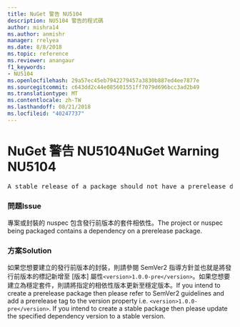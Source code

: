 ```yaml
---
title: NuGet 警告 NU5104
description: NU5104 警告的程式碼
author: mishra14
ms.author: anmishr
manager: rrelyea
ms.date: 8/8/2018
ms.topic: reference
ms.reviewer: anangaur
f1_keywords:
- NU5104
ms.openlocfilehash: 29a57ec45eb7942279457a3830b887ed4ee7877e
ms.sourcegitcommit: c643dd2c44e085601551ff7079d696bcc3ad2b49
ms.translationtype: MT
ms.contentlocale: zh-TW
ms.lasthandoff: 08/21/2018
ms.locfileid: "40247737"
---
```

# <a name="nuget-warning-nu5104"></a><span data-ttu-id="ff8a9-103">NuGet 警告 NU5104</span><span class="sxs-lookup"><span data-stu-id="ff8a9-103">NuGet Warning NU5104</span></span>
<pre>A stable release of a package should not have a prerelease dependency. Either modify the version spec of dependency "NuGet.Versioning [4.7.0-preview4.5065, )" or update the version field in the nuspec.</pre>

### <a name="issue"></a><span data-ttu-id="ff8a9-104">問題</span><span class="sxs-lookup"><span data-stu-id="ff8a9-104">Issue</span></span>

<span data-ttu-id="ff8a9-105">專案或封裝的 nuspec 包含發行前版本的套件相依性。</span><span class="sxs-lookup"><span data-stu-id="ff8a9-105">The project or nuspec being packaged contains a dependency on a prerelease package.</span></span>


### <a name="solution"></a><span data-ttu-id="ff8a9-106">方案</span><span class="sxs-lookup"><span data-stu-id="ff8a9-106">Solution</span></span>

<span data-ttu-id="ff8a9-107">如果您想要建立的發行前版本的封裝，則請參閱 SemVer2 指導方針並也就是將發行前版本的標記新增至 [版本] 屬性`<version>1.0.0-pre</version>`。如果您想要建立為穩定套件，則請將指定的相依性版本更新至穩定版本。</span><span class="sxs-lookup"><span data-stu-id="ff8a9-107">If you intend to create a prerelease package then please refer to SemVer2 guidelines and add a prerelease tag to the version property i.e. `<version>1.0.0-pre</version>`. If you intend to create a stable package then please update the specified dependency version to a stable version.</span></span>

